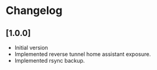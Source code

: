 # Changelog

## [1.0.0]
- Initial version
- Implemented reverse tunnel home assistant exposure.
- Implemented rsync backup.